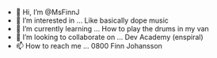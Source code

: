 - 👋 Hi, I’m @MsFinnJ
- 👀 I’m interested in ... Like basically dope music
- 🌱 I’m currently learning ... How to play the drums in my van
- 💞️ I’m looking to collaborate on ... Dev Academy (enspiral)
- 📫 How to reach me ... 0800 Finn Johansson

<!---
MsFinnJ/MsFinnJ is a ✨ special ✨ repository because its `README.md` (this file) appears on your GitHub profile.
You can click the Preview link to take a look at your changes.
--->
